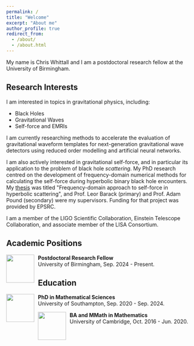```yaml
---
permalink: /
title: "Welcome"
excerpt: "About me"
author_profile: true
redirect_from: 
  - /about/
  - /about.html
---
```

<head>
    <style>
        img {
            padding-right: 10px; 
        }
    </style>
</head>




My name is Chris Whittall and I am a postdoctoral research fellow at the University of Birmingham. 

Research Interests
------
I am interested in topics in gravitational physics, including: 
* Black Holes
* Gravitational Waves
* Self-force and EMRIs

I am currently researching methods to accelerate the evaluation of gravitational waveform templates for next-generation gravitational wave detectors using reduced order modelling and artificial neural networks.

I am also actively interested in gravitational self-force, and in particular its application to the problem of black hole <i>scattering</i>. My PhD research centred on the development of frequency-domain numerical methods for calculating the self-force during hyperbolic binary black hole encounters. My [thesis](https://eprints.soton.ac.uk/494760/) was titled "Frequency-domain approach to self-force in hyperbolic scattering", and Prof. Leor Barack (primary) and Prof. Adam Pound (secondary) were my supervisors. Funding for that project was provided by EPSRC.

I am a member of the LIGO Scientific Collaboration, Einstein Telescope Collaboration, and associate member of the LISA Consortium.

Academic Positions
------
<div>
	<image style="float:left" width="75" height="75" src="images/uni_of_bham.png" />
	<div>
		<b>Postdoctoral Research Fellow</b><br/>
		University of Birmingham, Sep. 2024 - Present.
	</div>
</div>

Education
------
<div>
	<image style="float:left" width="75" height="75" src="images/uni_of_soton.png" />
	<div>
		<b>PhD in Mathematical Sciences</b><br/>
		University of Southampton, Sep. 2020 - Sep. 2024.
	</div>
</div>
<p></p>
<div>
	<image style="float:left" width="75" height="75" src="images/uni_of_cam.png" />
	<div>
		<b>BA and MMath in Mathematics</b><br/>
		University of Cambridge, Oct. 2016 - Jun. 2020.
	</div>
</div>